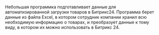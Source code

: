 Небольшая программка подготавливает данные для автоматизированной загрузки товаров в Битрикс24.
Программа берет данные из файла Excel, в котором сотрудник компании хранил всю необходимую информацию о товарах, и преобразует данные к тому виду, в котором их можно использовать в Битрикс 24.